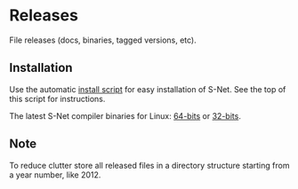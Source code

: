 Releases
========

File releases (docs, binaries, tagged versions, etc).

Installation
------------

Use the automatic
[install script](https://raw.github.com/snetdev/releases/master/install-snet)
for easy installation of S-Net. See the top of
this script for instructions.

The latest S-Net compiler binaries for Linux:
[64-bits](https://raw.github.com/snetdev/releases/master/snetc-latest.x86_64.bz2) or
[32-bits](https://raw.github.com/snetdev/releases/master/snetc-latest.i686.bz2).


Note
----

To reduce clutter store all released files in a
directory structure starting from a year number,
like 2012. 

